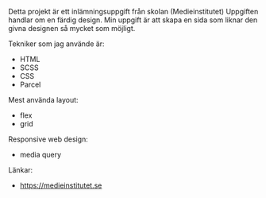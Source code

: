 Detta projekt är ett inlämningsuppgift från skolan (Medieinstitutet) Uppgiften handlar om en färdig design. Min uppgift är att skapa en sida som liknar den givna designen så mycket som möjligt.

Tekniker som jag använde är:

- HTML
- SCSS
- CSS
- Parcel

Mest använda layout:

- flex
- grid

Responsive web design:

- media query

Länkar:

- https://medieinstitutet.se
